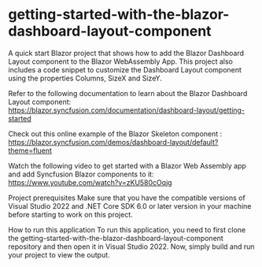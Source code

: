 # getting-started-with-the-blazor-dashboard-layout-component
A quick start Blazor project that shows how to add the Blazor Dashboard Layout component to the Blazor WebAssembly App. This project also includes a code snippet to customize the Dashboard Layout component using the properties Columns, SizeX and SizeY.

Refer to the following documentation to learn about the Blazor Dashboard Layout component: https://blazor.syncfusion.com/documentation/dashboard-layout/getting-started

Check out this online example of the Blazor Skeleton component : https://blazor.syncfusion.com/demos/dashboard-layout/default?theme=fluent

Watch the following video to get started with a Blazor Web Assembly app and add Syncfusion Blazor components to it: https://www.youtube.com/watch?v=zKU580cOqjg

Project prerequisites
Make sure that you have the compatible versions of Visual Studio 2022 and .NET Core SDK 6.0 or later version in your machine before starting to work on this project.

How to run this application
To run this application, you need to first clone the getting-started-with-the-blazor-dashboard-layout-component repository and then open it in Visual Studio 2022. Now, simply build and run your project to view the output.
